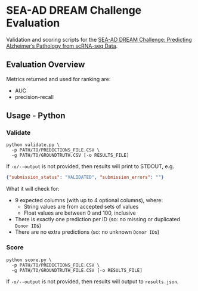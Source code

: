 # SEA-AD DREAM Challenge Evaluation

Validation and scoring scripts for the
[SEA-AD DREAM Challenge: Predicting Alzheimer’s Pathology from scRNA-seq Data].

## Evaluation Overview

Metrics returned and used for ranking are:

- AUC
- precision-recall

## Usage - Python

### Validate

```text
python validate.py \
  -p PATH/TO/PREDICTIONS_FILE.CSV \
  -g PATH/TO/GROUNDTRUTH.CSV [-o RESULTS_FILE]
```
If `-o/--output` is not provided, then results will print
to STDOUT, e.g.

```json
{"submission_status": "VALIDATED", "submission_errors": ""}
```

What it will check for:

- 9 expected columns (with up to 4 optional columns), where:
  - String values are from accepted sets of values
  - Float values are between 0 and 100, inclusive
- There is exactly one prediction per ID (so: no missing
  or duplicated `Donor ID`s)
- There are no extra predictions (so: no unknown `Donor ID`s)

### Score

```text
python score.py \
  -p PATH/TO/PREDICTIONS_FILE.CSV \
  -g PATH/TO/GROUNDTRUTH_FILE.CSV [-o RESULTS_FILE]
```

If `-o/--output` is not provided, then results will output
to `results.json`.

[SEA-AD DREAM Challenge: Predicting Alzheimer’s Pathology from scRNA-seq Data]: https://www.synapse.org/Synapse:syn66496696/wiki/632412
